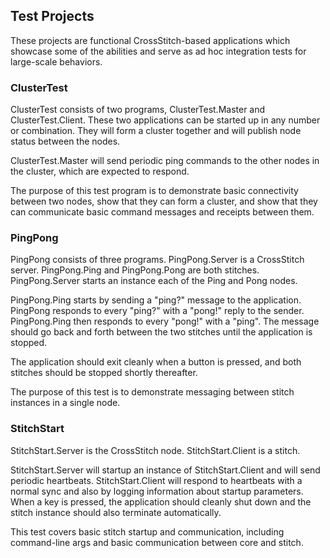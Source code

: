 ## Test Projects

These projects are functional CrossStitch-based applications which showcase some of the abilities and serve as ad hoc integration tests for large-scale behaviors.

### ClusterTest

ClusterTest consists of two programs, ClusterTest.Master and ClusterTest.Client. These two applications can be started up in any number or combination. They will form a cluster together and will publish node status between the nodes.

ClusterTest.Master will send periodic ping commands to the other nodes in the cluster, which are expected to respond.

The purpose of this test program is to demonstrate basic connectivity between two nodes, show that they can form a cluster, and show that they can communicate basic command messages and receipts between them.

### PingPong

PingPong consists of three programs. PingPong.Server is a CrossStitch server. PingPong.Ping and PingPong.Pong are both stitches. PingPong.Server starts an instance each of the Ping and Pong nodes. 

PingPong.Ping starts by sending a "ping?" message to the application. PingPong responds to every "ping?" with a "pong!" reply to the sender. PingPong.Ping then responds to every "pong!" with a "ping". The message should go back and forth between the two stitches until the application is stopped.

The application should exit cleanly when a button is pressed, and both stitches should be stopped shortly thereafter.

The purpose of this test is to demonstrate messaging between stitch instances in a single node.

 ### StitchStart

StitchStart.Server is the CrossStitch node. StitchStart.Client is a stitch. 

StitchStart.Server will startup an instance of StitchStart.Client and will send periodic heartbeats. StitchStart.Client will respond to heartbeats with a normal sync and also by logging information about startup parameters. When a key is pressed, the application should cleanly shut down and the stitch instance should also terminate automatically.

This test covers basic stitch startup and communication, including command-line args and basic communication between core and stitch.
